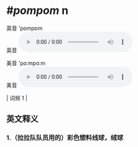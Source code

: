 # ***\#pompom*** n
英音 'pɒmpɒm  
英音
<audio src="./media/pompom1.aac" controls="controls"></audio>

美音 'pɑːmpɑːm  
美音
<audio src="./media/pompom2.aac" controls="controls"></audio>



| 词频 1 |  

英文释义
---
### 1.**（拉拉队队员用的）彩色塑料线球，绒球**  


